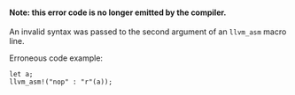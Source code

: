 #### Note: this error code is no longer emitted by the compiler.

An invalid syntax was passed to the second argument of an `llvm_asm` macro line.

Erroneous code example:

```ignore (no longer emitted)
let a;
llvm_asm!("nop" : "r"(a));
```
